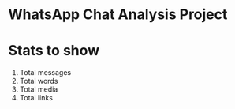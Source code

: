 # WhatsApp Chat Analysis Project

# Stats to show
1. Total messages
2. Total words
3. Total media
4. Total links

